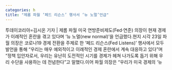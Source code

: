 ```yaml
---
categories: h
title: "제롬 파월 ‘페드 리슨스’ 행사서 ‘뉴 노멀’언급"
---
```

투데이코리아=김시온 기자 | 제롬 파월 미국 연방준비제도(Fed·연준) 의장이 현재 경제가 이례적인 혼란을 겪고 있다며 ‘뉴 노멀(new normal)’을 언급했다.현지 시각 23일 파월 의장은 코로나19 경제 전환을 주제로 한 ‘페드 리슨스(Fed Listens)’ 행사에서 모두발언을 통해 “우리는 매우 예외적이고 이례적인 경제 혼란에서 계속 대응하고 있다”며 “정책 입안자로서, 우리는 유난히 도전적인 시기를 경제가 헤쳐 나가도록 돕기 위해 우리 수단을 사용하는 데 전념한다”고 말했다.이어 파월 의장은 “우리가 미국 경제의 ‘뉴